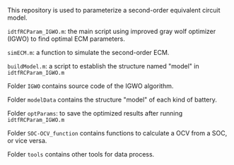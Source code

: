 This repository is used to parameterize a second-order equivalent circuit model.

`idtfRCParam_IGWO.m`: the main script using improved gray wolf optimizer (IGWO) to find optimal ECM parameters.

`simECM.m`: a function to simulate the second-order ECM.

`buildModel.m`: a script to establish the structure named "model" in `idtfRCParam_IGWO.m`

Folder `IGWO` contains source code of the IGWO algorithm.

Folder `modelData` contains the structure "model" of each kind of battery.

Folder `optParams`: to save the optimized results after running `idtfRCParam_IGWO.m`

Folder `SOC-OCV_function` contains functions to calculate a OCV from a SOC, or vice versa.

Folder `tools` contains other tools for data process.
